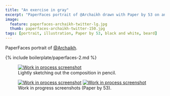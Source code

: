 ```yaml
---
title: "An exercise in gray"
excerpt: "PaperFaces portrait of @Archaikh drawn with Paper by 53 on an iPad."
image: 
  feature: paperfaces-archaikh-twitter-lg.jpg
  thumb: paperfaces-archaikh-twitter-150.jpg
tags: [portrait, illustration, Paper by 53, black and white, beard]
---
```


PaperFaces portrait of <a href="http://twitter.com/Archaikh">@Archaikh</a>.

{% include boilerplate/paperfaces-2.md %}

<figure>
	<a href="{{ site.url }}/assets/images/paperfaces-archaikh-process-1-lg.jpg"><img src="{{ site.url }}/assets/images/paperfaces-archaikh-process-1-750.jpg" alt="Work in process screenshot"></a>
	<figcaption>Lightly sketching out the composition in pencil.</figcaption>
</figure>

<figure class="half">
	<a href="{{ site.url }}/assets/images/paperfaces-archaikh-process-2-lg.jpg"><img src="{{ site.url }}/assets/images/paperfaces-archaikh-process-2-600.jpg" alt="Work in process screenshot"></a>
	<a href="{{ site.url }}/assets/images/paperfaces-archaikh-process-3-lg.jpg"><img src="{{ site.url }}/assets/images/paperfaces-archaikh-process-3-600.jpg" alt="Work in process screenshot"></a>
	<figcaption>Work in progress screenshots (Paper by 53).</figcaption>
</figure>
